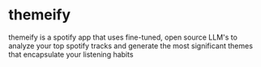 # themeify
themeify is a spotify app that uses fine-tuned, open source LLM's to analyze your top spotify tracks and generate the most significant themes that encapsulate your listening habits
